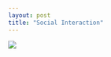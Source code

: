```yaml
---
layout: post
title: "Social Interaction"
---
```


<img id="img" src="https://i.redd.it/ltt3xzoffkm51.png"/>
